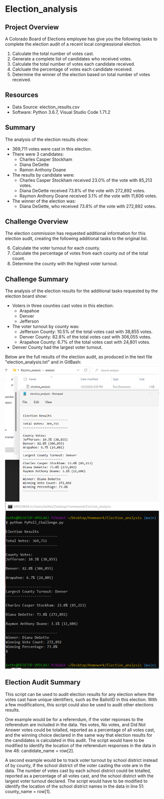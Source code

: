 # Election_analysis

## Project Overview
A Colorado Board of Elections employee has give you the following tasks to complete the election audit of a recent local congressional election.

1. Calculate the total number of votes cast.
2. Generate a complete list of candidates who received votes.
3. Calculate the total number of votes each candidate received.
4. Calcluate the percentage of votes each candidate received.
5. Determine the winner of the election based on total number of votes received.

## Resources
- Data Source: election_results.csv
 - Software: Python 3.6.7, Visual Studio Code 1.71.2

 ## Summary
 The analysis of the election results show:
 - 369,711 votes were cast in this election.
 - There were 3 candidates:
    - Charles Casper Stockham
    - Diana DeGette
    - Ramon Anthony Doane
- The results by candidate were:
    - Charles Casper Stockham received 23.0% of the vote with 85,213 votes.
    - Diana DeGette received 73.8% of the vote with 272,892 votes.
    - Raymon Anthony Doane received 3.1% of the vote with 11,606 votes.
- The winner of the election was:
    - Diana DeGette, who received 73.8% of the vote with 272,892 votes.

## Challenge Overview
The election commission has requested additional information for this election audit, creating the following additional tasks to the original list.

6. Calculate the voter turnout for each county.
7. Calculate the percentage of votes from each county out of the total count.
8. Determine the county with the highest voter turnout.

## Challenge Summary
The analysis of the election results for the additional tasks requested by the election board show:
- Voters in three counties cast votes in this election:
    - Arapahoe
    - Denver
    - Jefferson
- The voter turnout by county was:
    - Jefferson County: 10.5% of the total votes cast with 38,855 votes.
    - Denver County: 82.8% of the total votes cast with 306,055 votes.
    - Arapahoe County: 6.7% of the total votes cast with 24,801 votes.
- Denver County had the largest voter turnout.

Below are the full results of the election audit, as produced in the text file "election_analysis.txt" and in GitBash:
![Election Audit Results, text file](https://github.com/bnidam/Election_analysis/blob/main/Resources/ElectionAuditResults_textfile.png)
![Election Audit Results, Git Bash](https://github.com/bnidam/Election_analysis/blob/main/Resources/ElectionAuditResults_GitBash.png)

## Election Audit Summary
This script can be used to audit election results for any election where the votes cast have unique identifiers, such as the BallotID in this election. With a few modifications, this script could also be used to audit other elections results.

One example would be for a referendum, if the voter reponses to the referendum are included in the data. Yes votes, No votes, and Did Not Answer votes could be totalled, reported as a percentage of all votes cast, and the winning choice declared in the same way that election results for the candidates is calculated in this audit. The script would have to be modified to identify the location of the referendum responses in the data in line 48: candidate_name = row[2].

A second example would be to track voter turnout by school district instead of by county, if the school district of the voter casting the vote are in the data. The number of votes cast by each school district could be totalled, reported as a percentage of all votes cast, and the school district with the largest voter turnout declared. The script would have to be modified to identify the location of the school district names in the data in line 51: county_name = row[1].
